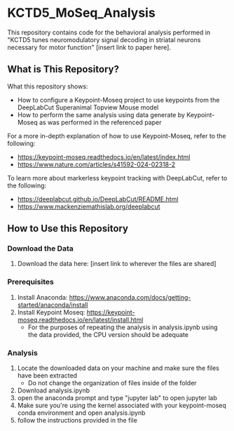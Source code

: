# KCTD5_MoSeq_Analysis
This repository contains code for the behavioral analysis performed in "KCTD5 tunes neuromodulatory signal decoding in striatal neurons necessary for motor function" [insert link to paper here].

## What is This Repository?
What this repository shows:
- How to configure a Keypoint-Moseq project to use keypoints from the DeepLabCut Superanimal Topview Mouse model
- How to perform the same analysis using data generate by Keypoint-Moseq as was performed in the referenced paper

For a more in-depth explanation of how to use Keypoint-Moseq, refer to the following:
- https://keypoint-moseq.readthedocs.io/en/latest/index.html
- https://www.nature.com/articles/s41592-024-02318-2

To learn more about markerless keypoint tracking with DeepLabCut, refer to the following: 
- https://deeplabcut.github.io/DeepLabCut/README.html
- https://www.mackenziemathislab.org/deeplabcut

## How to Use this Repository
### Download the Data
1. Download the data here: [insert link to wherever the files are shared]
### Prerequisites
1. Install Anaconda: https://www.anaconda.com/docs/getting-started/anaconda/install
2. Install Keypoint Moseq: https://keypoint-moseq.readthedocs.io/en/latest/install.html
   - For the purposes of repeating the analysis in analysis.ipynb using the data provided, the CPU version should be adequate
### Analysis
1. Locate the downloaded data on your machine and make sure the files have been extracted
   - Do not change the organization of files inside of the folder
2. Download analysis.ipynb
3. open the anaconda prompt and type "jupyter lab" to open jupyter lab
4. Make sure you're using the kernel associated with your keypoint-moseq conda environment and open analysis.ipynb
5. follow the instructions provided in the file 
